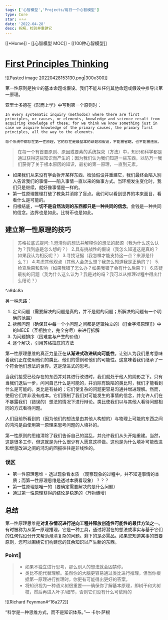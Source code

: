 ```yaml
---
tags: ['心智模型','Projects/每日一个心智模型']
type: Core
star: ⭐⭐⭐
date: '2022-04-28'
desc: 拆解，检验并重建它
---
```

[[+Home]] - [[心智模型 MOC]] - [[100种心智模型]]


# [First Principles Thinking](<[第一性原理](https://fs.blog/2018/04/first-principles/)>)

![[Pasted image 20220428153130.png|300x300]]




第一性原则是独立的基本命题或假设。我们不能从任何其他命题或假设中推导出第一原理。

亚里士多德在《形而上学》中写到第一个原则时：
```ad-note
In every systematic inquiry (methodos) where there are first principles, or causes, or elements, knowledge and science result from acquiring knowledge of these; for we think we know something just in case we acquire knowledge of the primary causes, the primary first principles, all the way to the elements.

每个系统中都存在第一性原理，它的存在是最基本的命题和假设，不能被省略，也不能被违反。
```

>在每一个有首要原则、原因或要素的系统探究（方法）中，知识和科学都是通过获得这些知识而产生的；因为我们认为我们知道一些东西，以防万一我们获得了关于根本原因的知识，最初的第一原理，一直到元素。


* 如果我们从来没有学会拆开某样东西、检验假设并重建它，我们最终会陷入别人告诉我们的事情——陷入事情一直以来的做事方式。当环境发生变化时，我们只是继续，就好像事情是一样的。
* 第一性原理推理打破了教条并消除了盲点。我们可以看到世界的本来面目，看看什么是可能的。
* 归根结底，**一切不是自然法则的东西都只是一种共同的信念**。金钱是一种共同的信念。边界也是如此。比特币也是如此。


## 建立第一性原理的技巧

>苏格拉底式提问:
  1.澄清你的想法并解释你的想法的起源（我为什么这么认为？我到底是怎么想的？）
  2.具有挑战性的假设（我怎么知道这是真的？如果我认为相反呢？）
  3.寻找证据（我怎样才能支持这一点？来源是什么？）
  4.考虑其他观点（其他人会怎么想？我怎么知道我是正确的？）
  5.检查后果和影响（如果我错了怎么办？如果我错了会有什么后果？）
  6.质疑最初的问题（我为什么这么认为？我是对的吗？我可以从推理过程中得出什么结论？）

^a94c8a

另一种思路：
1. 定义问题（需要解决的问题是真的，并不是假的问题；所解决的问题有一个明确的范围）
2. 拆解问题（确保其中每一个小问题之间都是逻辑独立的）《[[金字塔原理]]》中的MECE（互相独立，完全穷尽）来进行拆解 
3. 为问题排序（困难度与产生的价值）
4. 逐个解决，引用苏格拉底的方法


第一性原理思维的真正力量正在**从渐进式改进转向可能性**。让别人为我们思考意味着我们正在使用他们的类比、他们的惯例和他们的可能性。这意味着我们继承了一个符合他们想法的世界。这是渐进式的思考。


当我们接受已经存在的东西并对其进行改进时，我们就处于他人的阴影之下。只有当我们退后一步，问问自己什么是可能的，并消除有缺陷的类比时，我们才能看到什么是可能的。类比是有益的；它们使复杂的问题更容易沟通并增进理解。然而，使用它们并非没有成本。它们限制了我们对可能发生的事情的信念，并允许人们在不暴露我们（错误的）想法的情况下进行辩论。类比使我们以与其他人看待问题相同的方式看待问题。

人们目前所看到的（因为他们的想法是由其他人构想的）与物理上可能的东西之间的鸿沟是由使用第一原理来思考问题的人填补的。

第一性原则的思维清除了我们告诉自己的混乱，并允许我们从头开始重建。当然，这是很多工作，但这就是为什么很少有人愿意这样做。这也是为什么填补可能改进和增量改进之间的鸿沟的回报往往是非线性的。



### 误区
- 第一性原理思维 = 透过现象看本质
（观察现象的过程中，并不知道事情的本质；而第一性原理思维是透过本质看现象）？？？
- 第一性原理是唯一的（要确定需要解决的是什么问题）
- 通过第一性原理获得的结论是稳定的（万物熵增）




## 总结
第一性原理思维是**对复杂情况进行逆向工程并释放创造性可能性的最佳方法之一**。有时被称为从第一原理推理，它是一种工具，通过将潜在的想法或事实与基于它们的任何假设分开来帮助澄清复杂的问题。剩下的是必需品。如果您知道某事的首要原则，您可以围绕它们构建您的其余知识以产生新的东西。

### Point🔴
>
>* 如果不独立进行思考，那么别人的想法就会囚禁你。
>* 类比不能代替理解。虽然你的大脑更容易通过类比进行推理，但当你根据第一原理进行推理时，你更有可能得出更好的答案。
>* 将知识视为一种语义树很重要——确保你了解基本原理，即树干和大树枝，然后再进入叶子/细节，否则它们没有什么可依附的


![[Richard Feynman#^16a272]]



“科学是一种思维方式，而不是知识体系。”— 卡尔·萨根